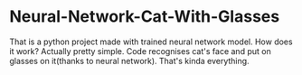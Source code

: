 # Neural-Network-Cat-With-Glasses
That is a python project made with trained neural network model. How does it work? Actually pretty simple. Code recognises cat's face and put on glasses on it(thanks to neural network). That's kinda everything. 
